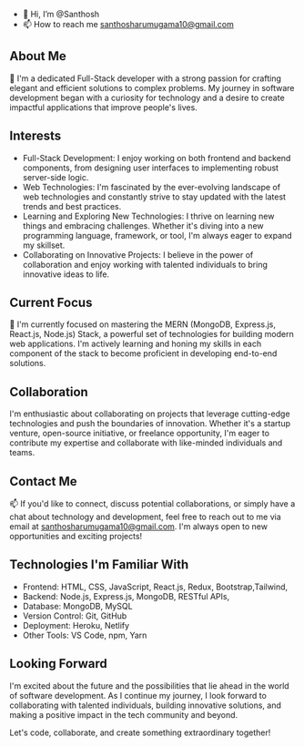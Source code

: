 - 👋 Hi, I’m @Santhosh
- 📫 How to reach me santhosharumugama10@gmail.com

## About Me
👀 I'm a dedicated Full-Stack developer with a strong passion for crafting elegant and efficient solutions to complex problems. My journey in software development began with a curiosity for technology and a desire to create impactful applications that improve people's lives.

## Interests
- Full-Stack Development: I enjoy working on both frontend and backend components, from designing user interfaces to implementing robust server-side logic.
- Web Technologies: I'm fascinated by the ever-evolving landscape of web technologies and constantly strive to stay updated with the latest trends and best practices.
- Learning and Exploring New Technologies: I thrive on learning new things and embracing challenges. Whether it's diving into a new programming language, framework, or tool, I'm always eager to expand my skillset.
- Collaborating on Innovative Projects: I believe in the power of collaboration and enjoy working with talented individuals to bring innovative ideas to life.

## Current Focus
🌱 I'm currently focused on mastering the MERN (MongoDB, Express.js, React.js, Node.js) Stack, a powerful set of technologies for building modern web applications. I'm actively learning and honing my skills in each component of the stack to become proficient in developing end-to-end solutions.

## Collaboration
I'm enthusiastic about collaborating on projects that leverage cutting-edge technologies and push the boundaries of innovation. Whether it's a startup venture, open-source initiative, or freelance opportunity, I'm eager to contribute my expertise and collaborate with like-minded individuals and teams.

## Contact Me
📫 If you'd like to connect, discuss potential collaborations, or simply have a chat about technology and development, feel free to reach out to me via email at santhosharumugama10@gmail.com. I'm always open to new opportunities and exciting projects!

## Technologies I'm Familiar With
- Frontend: HTML, CSS, JavaScript, React.js, Redux, Bootstrap,Tailwind,
- Backend: Node.js, Express.js, MongoDB, RESTful APIs,
- Database: MongoDB, MySQL
- Version Control: Git, GitHub
- Deployment: Heroku, Netlify
- Other Tools: VS Code, npm, Yarn

## Looking Forward
I'm excited about the future and the possibilities that lie ahead in the world of software development. As I continue my journey, I look forward to collaborating with talented individuals, building innovative solutions, and making a positive impact in the tech community and beyond.

Let's code, collaborate, and create something extraordinary together!


